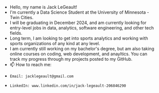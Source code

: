 - Hello, my name is Jack LeGeault!
- I'm currently a Data Science Student at the University of Minnesota - Twin Cities.
- I will be graduating in December 2024, and am currently looking for entry-level jobs in data, analytics, software engineering, and other tech fields.
- Long term, I am looking to get into sports analytics and working with sports organizations of any kind at any level.
- I am currently still working on my bachelor's degree, but am also taking online courses on coding, web development, and anayltics. You can track my progress through my projects posted to my GitHub.
- 📫 How to reach me:
-     Email: jacklegeault@gmail.com
-     LinkedIn: www.linkedin.com/in/jack-legeault-206846290
